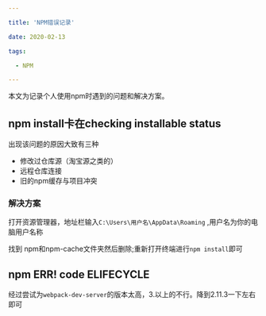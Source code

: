 ```yaml
---

title: 'NPM错误记录'

date: 2020-02-13

tags:

  - NPM

---
```


本文为记录个人使用npm时遇到的问题和解决方案。

## npm install卡在checking installable status

出现该问题的原因大致有三种

 - 修改过仓库源（淘宝源之类的）
 - 远程仓库连接
 - 旧的npm缓存与项目冲突

### 解决方案
打开资源管理器，地址栏输入`C:\Users\用户名\AppData\Roaming` ,用户名为你的电脑用户名称

找到 npm和npm-cache文件夹然后删除;重新打开终端进行`npm install`即可

## npm ERR! code ELIFECYCLE

经过尝试为`webpack-dev-server`的版本太高，3.以上的不行。降到2.11.3一下左右即可

